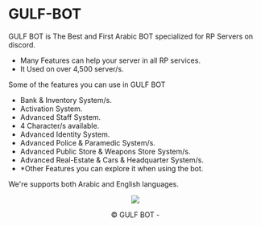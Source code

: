 # GULF-BOT
GULF BOT is The Best and First Arabic BOT specialized for RP Servers on discord.
  - Many Features can help your server in all RP services.
  - It Used on over 4,500 server/s.

Some of the features you can use in GULF BOT
  - Bank & Inventory System/s.
  - Activation System.
  - Advanced Staff System.
  - 4 Character/s available.
  - Advanced Identity System.
  - Advanced Police & Paramedic System/s.
  - Advanced Public Store & Weapons Store System/s.
  - Advanced Real-Estate & Cars & Headquarter System/s.
  - *Other Features you can explore it when using the bot.

We're supports both Arabic and English languages.

<div align="center">
  <a href="https://top.gg/bot/1183158118373400576">
    <img src="https://top.gg/api/widget/1183158118373400576.svg">
  </a>

  &copy; GULF BOT - <span id="year"></span>
  
  <script>
    document.getElementById("year").textContent = new Date().getFullYear();
  </script>
</div>

